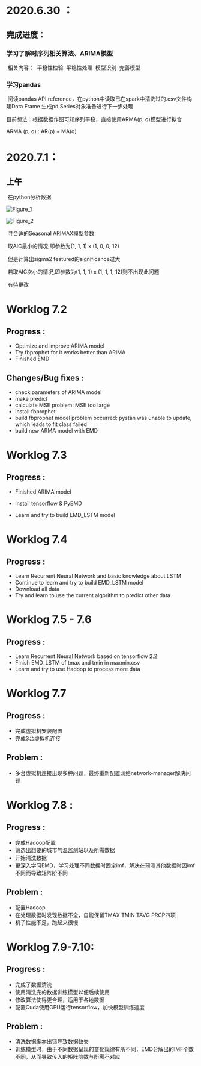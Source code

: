 # 2020.6.30 ：

## 完成进度：
### 	学习了解时序列相关算法、ARIMA模型

​	相关内容：
​		平稳性检验
​		平稳性处理
​		模型识别
​		完善模型

### 学习pandas

​	阅读pandas API.reference，在python中读取已在spark中清洗过的.csv文件构建Data Frame
​	生成pd.Series对象准备进行下一步处理



目前想法：根据数据作图可知序列平稳，直接使用ARMA(p, q)模型进行拟合

ARMA (p, q) : AR(p) + MA(q)

# 2020.7.1：

## 	上午

​		在python分析数据

![Figure_1](C:\Users\lenovo\Desktop\Figure_1.png)

![Figure_2](C:\Users\lenovo\Desktop\Figure_2.png)

​		寻合适的Seasonal ARIMAX模型参数

​		取AIC最小的情况,即参数为(1, 1, 1) x (1, 0, 0, 12)

​		但是计算出sigma2 featured的significance过大

​		若取AIC次小的情况,即参数为(1, 1, 1) x (1, 1, 1, 12)则不出现此问题

​		有待更改

# Worklog 7.2

## Progress :

* Optimize and improve ARIMA model
* Try fbprophet for it works better than ARIMA
* Finished EMD

## 	Changes/Bug fixes :

* check parameters of ARIMA model
* make predict
* calculate MSE
	problem: MSE too large
* install fbprophet
* build fbprophet model
		problem occurred: pystan was unable to update, which leads to fit class failed
* build new ARMA model with EMD

# Worklog 7.3

## Progress :

* Finished ARIMA model

* Install tensorflow & PyEMD

* Learn and try to build EMD_LSTM model

# Worklog 7.4

## Progress :

* Learn Recurrent Neural Network and basic knowledge about LSTM
* Continue to learn and try to build EMD_LSTM model
* Download all data
* Try and learn to use the current algorithm to predict other data

  

# Worklog 7.5 - 7.6

## Progress :

* Learn Recurrent Neural Network based on tensorflow 2.2
* Finish EMD_LSTM of tmax and tmin in maxmin.csv 
* Learn and try to use Hadoop to process more data



# Worklog 7.7

## Progress :

* 完成虚拟机安装配置
* 完成3台虚拟机连接

## Problem :

* 多台虚拟机连接出现多种问题，最终重新配置网络network-manager解决问题

# Worklog 7.8 :

## Progress :

* 完成Hadoop配置
* 筛选出想要的城市气温监测站以及所需数据
* 开始清洗数据
* 更深入学习EMD，学习处理不同数据时固定imf，解决在预测其他数据时因imf不同而导致矩阵阶不同

## Problem :

* 配置Hadoop
* 在处理数据时发现数据不全，自能保留TMAX TMIN TAVG PRCP四项
* 机子性能不足，跑起来很慢

# Worklog 7.9-7.10:

## Progress :

* 完成了数据清洗
* 使用清洗完的数据训练模型以便后续使用
* 修改算法使得更合理，适用于各地数据
* 配置Cuda使用GPU运行tensorflow，加快模型训练速度

## Problem :

* 清洗数据脚本出错导致数据缺失
* 训练模型时，由于不同数据呈现的变化规律有所不同，EMD分解出的IMF个数不同，从而导致传入的矩阵阶数与所需不对应